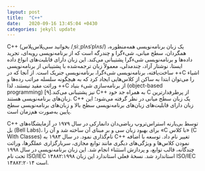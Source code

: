 ```yaml
---
layout: post
title:  "C++‎"
date:   2020-09-16 13:45:04 +0430
categories: jekyll update
---
```


C++ (بخوانید سی‌پلاس‌پلاس ‎/ˌsiːˌplʌsˈplʌs/‎) یک زبان برنامه‌نویسی همه‌منظوره، همگردان، سطح میانی، شیءگرا و چندرگه است که از برنامه‌نویسی رویه‌ای، تجرید داده‌ها و برنامه‌نویسی شیءگرا پشتیبانی می‌کند. این زبان دارای قابلیت‌های انواع داده ایستا، نوشتار آزاد، چندمدلی، معمولاً زبان ترجمه‌شده با پشتیبانی از برنامه‌نویسی ساخت‌یافته، برنامه‌نویسی شیءگرا، برنامه‌نویسی جنریک است. از آنجا که در ++C اشیاء را می‌توان ابتدا به ساکن از کلاس‌هایی ایجاد کرد که به هیچگونه سلسله مراتب رده‌ها و وراثت مقید نیستند، لذا ++C از برنامه‌سازی شیء بنیاد (object-based programming) نیز پشتیبانی می‌کند.[۹] C++ به همراه جد خود C از پرطرفدارترین زبان‌های برنامه‌نویسی هستند. C++ یک زبان سطح میانی در نظر گرفته می‌شود؛ این زبان دارای قابلیت‌های زبان‌های برنامه‌نویسی سطح بالا و زبان‌های برنامه‌نویسی سطح پایین به‌صورت هم‌زمان است.

C++ توسط بی‌یارنه استراس‌تروپ ریاضی‌دان دانمارکی در سال ۱۹۷۹ در آزمایشگاه‌های بل (Bell Labs)، برای بهبود زبان سی و بر مبنای آن ساخته شد و آن را «C با کلاس» (C With Classes) نام‌گذاری نمود. در سال ۱۹۸۳ به C++ تغییر نام داد. توسعه با اضافه نمودن کلاس‌ها و ویژگی‌های دیگری مانند توابع مجازی، سربارگزاری عملگرها، وراثت چندگانه، قالب توابع، و پردازش استثناء انجام شد. این زبان برنامه‌نویسی در سال ۱۹۹۸ تحت نام ISO/IEC ۱۴۸۸۲:۱۹۹۸ استاندارد شد. نسخهٔ فعلی استاندارد این زبان ISO/IEC ۱۴۸۸۲:۲۰۱۴ است.

